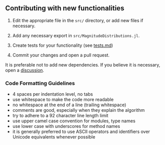 ## Contributing with new functionalities

 1. Edit the appropriate file in the `src/` directory, or add new files if necessary. 

 2. Add any necessary export in `src/MagnitudeDistributions.jl`.

 3. Create tests for your functionality (see [tests.md](https://github.com/riccmin/MagnitudeDistributions.jl/blob/main/community/contribute/gitcontrib/tests.md))

 4. Commit your changes and open a pull request.


It is preferable not to add new dependencies. If you believe it is necessary, open a [discussion](https://github.com/riccmin/MagnitudeDistributions.jl/discussions).

### Code Formatting Guidelines

 - 4 spaces per indentation level, no tabs
 - use whitespace to make the code more readable
 - no whitespace at the end of a line (trailing whitespace)
 - comments are good, especially when they explain the algorithm
 - try to adhere to a 92 character line length limit
 - use upper camel case convention for modules, type names
 - use lower case with underscores for method names
 - it is generally preferred to use ASCII operators and identifiers over
   Unicode equivalents whenever possible
